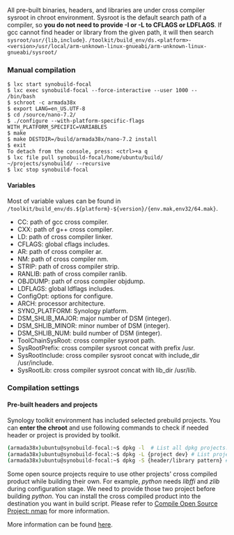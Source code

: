 All pre-built binaries, headers, and libraries are under cross compiler sysroot in chroot environment.
Sysroot is the default search path of a compiler, so **you do not need to provide -I or -L to CFLAGS or LDFLAGS**.
If gcc cannot find header or library from the given path, it will then search `sysroot/usr/{lib,include}`.
`/toolkit/build_env/ds.<platform>-<version>/usr/local/arm-unknown-linux-gnueabi/arm-unknown-linux-gnueabi/sysroot/`

### Manual compilation
```shell
$ lxc start synobuild-focal
$ lxc exec synobuild-focal --force-interactive --user 1000 -- /bin/bash
$ schroot -c armada38x
$ export LANG=en_US.UTF-8
$ cd /source/nano-7.2/
$ ./configure --with-platform-specific-flags WITH_PLATFORM_SPECIFIC=VARIABLES
$ make
$ make DESTDIR=/build/armada38x/nano-7.2 install
$ exit
To detach from the console, press: <ctrl>+a q
$ lxc file pull synobuild-focal/home/ubuntu/build/ ~/projects/synobuild/ --recursive
$ lxc stop synobuild-focal
```

#### Variables
Most of variable values can be found in `/toolkit/build_env/ds.${platform}-${version}/{env.mak,env32/64.mak}`.

- CC: path of gcc cross compiler.
- CXX: path of g++ cross compiler.
- LD: path of cross compiler linker.
- CFLAGS: global cflags includes.
- AR: path of cross compiler ar.
- NM: path of cross compiler nm.
- STRIP: path of cross compiler strip.
- RANLIB: path of cross compiler ranlib.
- OBJDUMP: path of cross compiler objdump.
- LDFLAGS: global ldflags includes.
- ConfigOpt: options for configure.
- ARCH: processor architecture.
- SYNO_PLATFORM: Synology platform.
- DSM_SHLIB_MAJOR: major number of DSM (integer).
- DSM_SHLIB_MINOR: minor number of DSM (integer).
- DSM_SHLIB_NUM: build number of DSM (integer).
- ToolChainSysRoot: cross compiler sysroot path.
- SysRootPrefix: cross compiler sysroot concat with prefix /usr.
- SysRootInclude: cross compiler sysroot concat with include_dir /usr/include.
- SysRootLib: cross compiler sysroot concat with lib_dir /usr/lib.

### Compilation settings
#### Pre-built headers and projects
Synology toolkit environment has included selected prebuild projects. You can **enter the chroot** and use following commands to check if needed header or project is provided by toolkit.
```bash
(armada38x)ubuntu@synobuild-focal:~$ dpkg -l  # List all dpkg projects.
(armada38x)ubuntu@synobuild-focal:~$ dpkg -L {project dev} # List project install files, e.g `dpkg -L synousb-armada38x-dev`
(armada38x)ubuntu@synobuild-focal:~$ dpkg -S {header/library pattern} # Search header/library pattern, e.g. `dpkg -S libexif`
```
Some open source projects require to use other projects' cross compiled product while building their own.
For example, _python_ needs _libffi_ and _zlib_ during configuration stage. We need to provide those two project before building _python_.
You can install the cross compiled product into the destination you want in build script.
Please refer to [Compile Open Source Project: nmap](https://help.synology.com/developer-guide/examples/compile_nmap.html) for more information.

More information can be found [here](https://help.synology.com/developer-guide/toolkit/build_stage.html).
